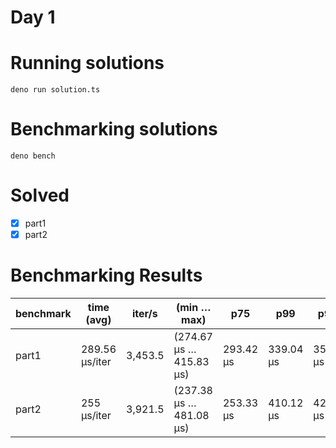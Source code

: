 # Day 1

# Running solutions
`deno run solution.ts`

# Benchmarking solutions
`deno bench`

# Solved
- [x] part1
- [x] part2

# Benchmarking Results
| benchmark | time (avg) | iter/s | (min … max) | p75 | p99 | p995 |
| --------- | ---------- | ------ | ----------- | --- | --- | ---- |
| part1 | 289.56 µs/iter | 3,453.5 | (274.67 µs … 415.83 µs) | 293.42 µs | 339.04 µs | 352.58 µs |
| part2 | 255 µs/iter    | 3,921.5 | (237.38 µs … 481.08 µs) | 253.33 µs | 410.12 µs | 425.67 µs |

